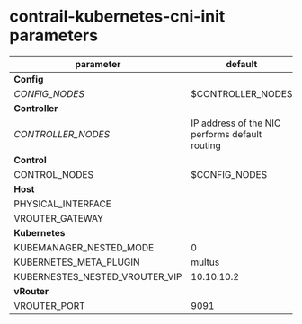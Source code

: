 # contrail-kubernetes-cni-init parameters

| parameter                      | default                                        |
| ------------------------------ | ---------------------------------------------- |
| **Config**                     |                                                |
| *CONFIG_NODES*                 | $CONTROLLER_NODES                              |
| **Controller**                 |                                                |
| *CONTROLLER_NODES*             | IP address of the NIC performs default routing |
| **Control**                    |                                                |
| CONTROL_NODES                  | $CONFIG_NODES                                  |
| **Host**                       |                                                |
| PHYSICAL_INTERFACE             |                                                |
| VROUTER_GATEWAY                |                                                |
| **Kubernetes**                 |                                                |
| KUBEMANAGER_NESTED_MODE        | 0                                              |
| KUBERNETES_META_PLUGIN         | multus                                         |
| KUBERNESTES_NESTED_VROUTER_VIP | 10.10.10.2                                     |
| **vRouter**                    |                                                |
| VROUTER_PORT                   | 9091                                           |

